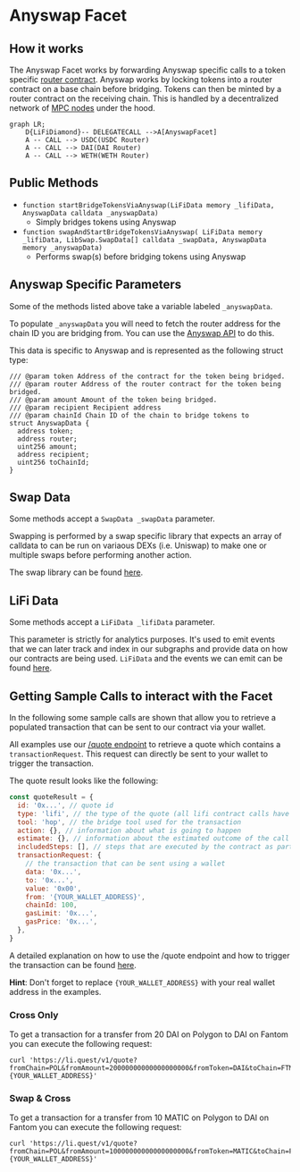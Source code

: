 # Anyswap Facet

## How it works

The Anyswap Facet works by forwarding Anyswap specific calls to a token specific [router contract](https://github.com/anyswap/anyswap-v1-core/blob/master/contracts/AnyswapV5Router.sol). Anyswap works by locking tokens into a router contract on a base chain before bridging. Tokens can then be minted by a router contract on the receiving chain. This is handled by a decentralized network of [MPC nodes](https://docs.multichain.org/how-it-works) under the hood.

```mermaid
graph LR;
    D{LiFiDiamond}-- DELEGATECALL -->A[AnyswapFacet]
    A -- CALL --> USDC(USDC Router)
    A -- CALL --> DAI(DAI Router)
    A -- CALL --> WETH(WETH Router)
```

## Public Methods

- `function startBridgeTokensViaAnyswap(LiFiData memory _lifiData, AnyswapData calldata _anyswapData)`
  - Simply bridges tokens using Anyswap
- `function swapAndStartBridgeTokensViaAnyswap( LiFiData memory _lifiData, LibSwap.SwapData[] calldata _swapData, AnyswapData memory _anyswapData)`
  - Performs swap(s) before bridging tokens using Anyswap

## Anyswap Specific Parameters

Some of the methods listed above take a variable labeled `_anyswapData`.

To populate `_anyswapData` you will need to fetch the router address for the chain ID you are bridging from. You can use the [Anyswap API](https://github.com/anyswap/CrossChain-Router/wiki/How-to-integrate-AnySwap-Router) to do this.

This data is specific to Anyswap and is represented as the following struct type:

```solidity
/// @param token Address of the contract for the token being bridged.
/// @param router Address of the router contract for the token being bridged.
/// @param amount Amount of the token being bridged.
/// @param recipient Recipient address
/// @param chainId Chain ID of the chain to bridge tokens to
struct AnyswapData {
  address token;
  address router;
  uint256 amount;
  address recipient;
  uint256 toChainId;
}

```

## Swap Data

Some methods accept a `SwapData _swapData` parameter.

Swapping is performed by a swap specific library that expects an array of calldata to can be run on variaous DEXs (i.e. Uniswap) to make one or multiple swaps before performing another action.

The swap library can be found [here](../src/Libraries/LibSwap.sol).

## LiFi Data

Some methods accept a `LiFiData _lifiData` parameter.

This parameter is strictly for analytics purposes. It's used to emit events that we can later track and index in our subgraphs and provide data on how our contracts are being used. `LiFiData` and the events we can emit can be found [here](../src/Interfaces/ILiFi.sol).

## Getting Sample Calls to interact with the Facet

In the following some sample calls are shown that allow you to retrieve a populated transaction that can be sent to our contract via your wallet.

All examples use our [/quote endpoint](https://apidocs.li.fi/reference/get_quote) to retrieve a quote which contains a `transactionRequest`. This request can directly be sent to your wallet to trigger the transaction.

The quote result looks like the following:

```javascript
const quoteResult = {
  id: '0x...', // quote id
  type: 'lifi', // the type of the quote (all lifi contract calls have the type "lifi")
  tool: 'hop', // the bridge tool used for the transaction
  action: {}, // information about what is going to happen
  estimate: {}, // information about the estimated outcome of the call
  includedSteps: [], // steps that are executed by the contract as part of this transaction, e.g. a swap step and a cross step
  transactionRequest: {
    // the transaction that can be sent using a wallet
    data: '0x...',
    to: '0x...',
    value: '0x00',
    from: '{YOUR_WALLET_ADDRESS}',
    chainId: 100,
    gasLimit: '0x...',
    gasPrice: '0x...',
  },
}
```

A detailed explanation on how to use the /quote endpoint and how to trigger the transaction can be found [here](https://docs.li.fi/more-integration-options/li.fi-api/transferring-tokens-example).

**Hint**: Don't forget to replace `{YOUR_WALLET_ADDRESS}` with your real wallet address in the examples.

### Cross Only

To get a transaction for a transfer from 20 DAI on Polygon to DAI on Fantom you can execute the following request:

```shell
curl 'https://li.quest/v1/quote?fromChain=POL&fromAmount=20000000000000000000&fromToken=DAI&toChain=FTM&toToken=DAI&slippage=0.03&allowBridges=multichain&fromAddress={YOUR_WALLET_ADDRESS}'
```

### Swap & Cross

To get a transaction for a transfer from 10 MATIC on Polygon to DAI on Fantom you can execute the following request:

```shell
curl 'https://li.quest/v1/quote?fromChain=POL&fromAmount=10000000000000000000&fromToken=MATIC&toChain=FTM&toToken=DAI&slippage=0.03&allowBridges=multichain&fromAddress={YOUR_WALLET_ADDRESS}'
```
